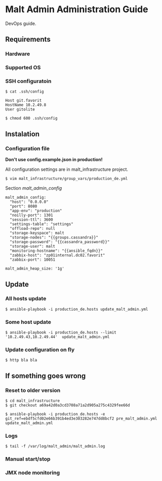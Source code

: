 # Malt Admin Administration Guide

DevOps guide. 

## Requirements

### Hardware

### Supported OS

### SSH configuratoin

```
$ cat .ssh/config

Host git.favorit
HostName 10.2.49.8
User gitolite

$ chmod 600 .ssh/config
 ```

## Instalation

### Configuration file

**Don't use config.example.json in production!**

All configuration settings are in malt_infrastructure project.

```
$ vim malt_infrastructure/group_vars/production_de.yml
```

Section *malt_admin_config*

```
malt_admin_config:
  "host": "0.0.0.0"
  "port": 8080
  "app-env": "production"
  "noilly-port": 1301
  "session-ttl": 3600
  "settings-table": "settings"
  "offload-repo": null
  "storage-keyspace": malt
  "storage-nodes": "{{groups.cassandra}}"
  "storage-password": "{{cassandra_password}}"
  "storage-user": malt
  "monitoring-hostname": "{{ansible_fqdn}}"
  "zabbix-host": "zp01internal.dc02.favorit"
  "zabbix-port": 10051

malt_admin_heap_size: '1g'

```

## Update

### All hosts update

```
$ ansible-playbook -i production_de.hosts update_malt_admin.yml
```

### Some host update

```
$ ansible-playbook -i production_de.hosts --limit '10.2.49.43,10.2.49.44'  update_malt_admin.yml
```

### Update configuration on fly

```
$ http bla bla
```


## If something goes wrong


### Reset to older version

```
$ cd malt_infrastructure
$ git checkout a69a42d0a3cd3708a71a2d905a275c4329fee66d 

$ ansible-playbook -i production_de.hosts -e git_ref=ebdf5cfd02e66b391b4ed3e303282e747dd8bcf2 pre_malt_admin.yml update_malt_admin.yml

```

### Logs

```
$ tail -f /var/log/malt_admin/malt_admin.log

```

### Manual start/stop


### JMX node monitoring
